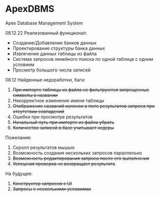 # ApexDBMS
Apex Database Management System

08.12.22
Реализованный функционал:
<ul type="square">
    <li>Создание/Добавление банков данных</li>
    <li>Проектирование структуры банка данных</li>
    <li>Извлечение данных таблицы из файла</li>
    <li>Система запросов линейного поиска по одной таблице с одним условием</li>
    <li>Просмотр большого числа записей</li>
</ul>


08.12 Найденные недоработки, баги:
1. <del>При импорте таблицы из файла не фильтруются запрещенные символы в названии</del>
2. Некорректное изменение имени таблицы
3. <del>Отображение названий колонок в поле результатов запроса при отсутствии совпадений</del>
4. Ошибки при просмотре результатов
5. <del>Начальный путь при импорте из файла убрать</del>
6. <del>Количество записей в базе учитывает хедеры</del>

Пожелания:
1. Скролл результатов мышью
2. Возможность создания нескольких запросов параллельно
3. <del>Возможность редактирования запроса после его выполнения</del>
4. <del>Успешная проверка не возвращает результата<del>

На будущее:
1. <del>Конструктор запросов с UI</del>
2. <del>Запросы с несколькими условиями</del>
